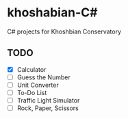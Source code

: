 # khoshabian-C#
C# projects for Khoshbian Conservatory
## TODO
- [x] Calculator
- [ ] Guess the Number
- [ ] Unit Converter
- [ ] To-Do List
- [ ] Traffic Light Simulator
- [ ] Rock, Paper, Scissors
